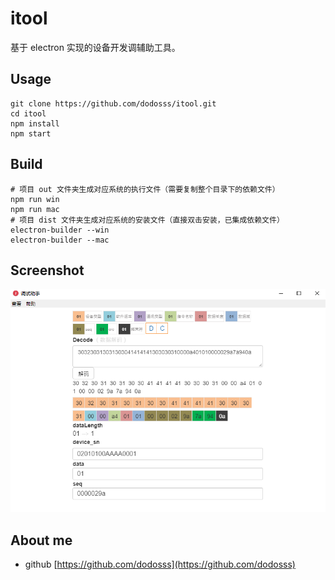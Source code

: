 # itool

基于 electron 实现的设备开发调辅助工具。

## Usage
```
git clone https://github.com/dodosss/itool.git
cd itool
npm install
npm start
```

## Build
```
# 项目 out 文件夹生成对应系统的执行文件（需要复制整个目录下的依赖文件）
npm run win  
npm run mac
# 项目 dist 文件夹生成对应系统的安装文件（直接双击安装，已集成依赖文件）
electron-builder --win 
electron-builder --mac
```

## Screenshot
![Image text](https://github.com/dodosss/itool/raw/master/screenshot/itool.png)


## About me

- github [https://github.com/dodosss](https://github.com/dodosss)